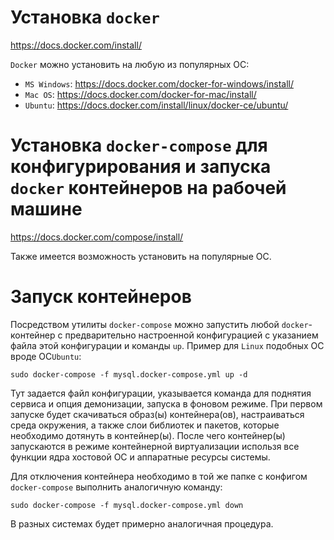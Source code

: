 # Установка `docker`

https://docs.docker.com/install/

`Docker` можно установить на любую из популярных ОС:
- `MS Windows`: https://docs.docker.com/docker-for-windows/install/
- `Mac OS`: https://docs.docker.com/docker-for-mac/install/
- `Ubuntu`: https://docs.docker.com/install/linux/docker-ce/ubuntu/


# Установка `docker-compose` для конфигурирования и запуска `docker` контейнеров на рабочей машине

https://docs.docker.com/compose/install/

Также имеется возможность установить на популярные ОС.


# Запуск контейнеров
 
Посредством утилиты `docker-compose` можно запустить любой `docker`-контейнер с предварительно настроенной конфигурацией с указанием файла этой конфигурации и команды `up`.
Пример для `Linux` подобных ОС вроде  ОС`Ubuntu`:
```
sudo docker-compose -f mysql.docker-compose.yml up -d
```

Тут задается файл конфигурации, указывается команда для поднятия сервиса и опция демонизации, запуска в фоновом режиме.
При первом запуске будет скачиваться образ(ы) контейнера(ов), настраиваться среда окружения, а также слои библиотек и пакетов, которые необходимо дотянуть в контейнер(ы).
После чего контейнер(ы) запускаются в режиме контейнерной виртуализации использя все функции ядра хостовой ОС и аппаратные ресурсы системы.

Для отключения контейнера необходимо в той же папке с конфигом `docker-compose` выполнить аналогичную команду:
```
sudo docker-compose -f mysql.docker-compose.yml down
```
В разных системах будет примерно аналогичная процедура.
